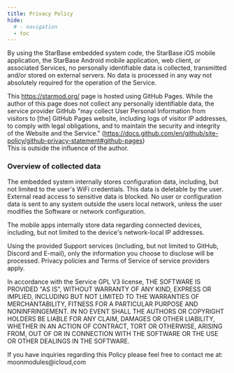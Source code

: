 ```yaml
---
title: Privacy Policy
hide:
  # - navigation
  - toc
---
```


By using the StarBase embedded system code, the StarBase iOS mobile application, the StarBase Android mobile application, web client, or associated Services, no personally identifiable data is collected, transmitted and/or stored on external servers.
No data is processed in any way not absolutely required for the operation of the Service.

This https://starmod.org/ page is hosted using GitHub Pages. While the author of this page does not collect any personally identifiable data, the service provider GitHub "may collect User Personal Information from visitors to [the] GitHub Pages website, including logs of visitor IP addresses, to comply with legal obligations, and to maintain the security and integrity of the Website and the Service." (https://docs.github.com/en/github/site-policy/github-privacy-statement#github-pages)  
This is outside the influence of the author.

### Overview of collected data

The embedded system internally stores configuration data, including, but not limited to the user's WiFi credentials.
This data is deletable by the user. External read access to sensitive data is blocked. No user or configuration data is sent to any system outside the users local network, unless the user modifies the Software or network configuration.

The mobile apps internally store data regarding connected devices, including, but not limited to the device's network-local IP addresses.

Using the provided Support services (including, but not limited to GitHub, Discord and E-mail), only the information you choose to disclose will be processed. Privacy policies and Terms of Service of service providers apply.

In accordance with the Service GPL V3 license, THE SOFTWARE IS PROVIDED "AS IS",
WITHOUT WARRANTY OF ANY KIND, EXPRESS OR
IMPLIED, INCLUDING BUT NOT LIMITED TO THE WARRANTIES OF MERCHANTABILITY,
FITNESS FOR A PARTICULAR PURPOSE AND NONINFRINGEMENT. IN NO EVENT SHALL THE
AUTHORS OR COPYRIGHT HOLDERS BE LIABLE FOR ANY CLAIM, DAMAGES OR OTHER
LIABILITY, WHETHER IN AN ACTION OF CONTRACT, TORT OR OTHERWISE, ARISING FROM,
OUT OF OR IN CONNECTION WITH THE SOFTWARE OR THE USE OR OTHER DEALINGS IN THE
SOFTWARE.

If you have inquiries regarding this Policy please feel free to contact me at: moonmodules@icloud,com
